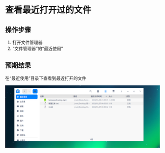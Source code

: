 # 查看最近打开过的文件

## 操作步骤

1. 打开文件管理器
2. “文件管理器”的“最近使用”

## 预期结果

在“最近使用”目录下查看到最近打开的文件

![查看最近打开过的文件.png](../img/查看最近打开过的文件.png)

